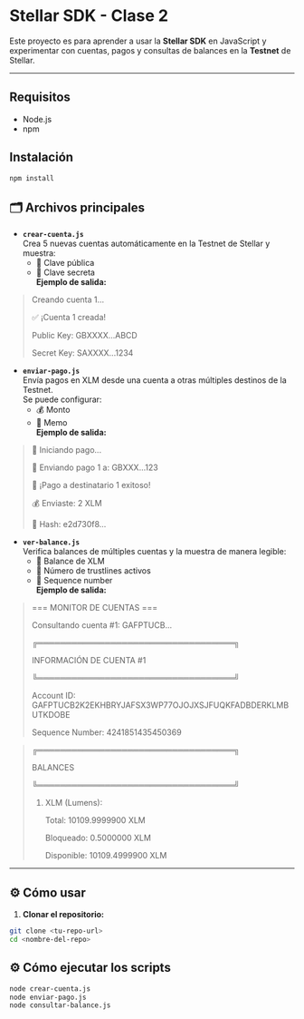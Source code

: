 # Stellar SDK - Clase 2

Este proyecto es para aprender a usar la **Stellar SDK** en JavaScript y experimentar con cuentas, pagos y consultas de balances en la **Testnet** de Stellar.

---
## Requisitos
- Node.js
- npm

## Instalación
```bash
npm install
```
  
## 🗂 Archivos principales

- **`crear-cuenta.js`**  
  Crea 5 nuevas cuentas automáticamente en la Testnet de Stellar y muestra:  
  - 🌟 Clave pública  
  - 🔑 Clave secreta  
**Ejemplo de salida:**

> Creando cuenta 1...
>
> ✅ ¡Cuenta 1 creada!
>
> Public Key: GBXXXX...ABCD
>
> Secret Key: SAXXXX...1234


- **`enviar-pago.js`**  
  Envía pagos en XLM desde una cuenta a otras múltiples destinos de la Testnet.  
  Se puede configurar:  
  - 💰 Monto  
  - 📝 Memo  
**Ejemplo de salida:**
> 🚀 Iniciando pago...
> 
> 💸 Enviando pago 1 a: GBXXX...123
> 
> 🎉 ¡Pago a destinatario 1 exitoso!
> 
> 💰 Enviaste: 2 XLM
> 
> 🔗 Hash: e2d730f8...  

- **`ver-balance.js`**  
  Verifica balances de múltiples cuentas y la muestra de manera legible:  
  - 💸 Balance de XLM  
  - 🔗 Número de trustlines activos  
  - 🔢 Sequence number  
**Ejemplo de salida:**
> === MONITOR DE CUENTAS ===
> 
> Consultando cuenta #1: GAFPTUCB...
> 
> ╔═══════════════════════════════════╗
> 
>    INFORMACIÓN DE CUENTA #1
> 
> ╚═══════════════════════════════════╝
> 
> Account ID: GAFPTUCB2K2EKHBRYJAFSX3WP77OJOJXSJFUQKFADBDERKLMBUTKDOBE
> 
> Sequence Number: 4241851435450369
> 

> ╔═══════════════════════════════════╗
>
>    BALANCES
>
> ╚═══════════════════════════════════╝
> 1. XLM (Lumens):
> 
>    Total: 10109.9999900 XLM
>    
>    Bloqueado: 0.5000000 XLM
>    
>    Disponible: 10109.4999900 XLM
>    

---

## ⚙️ Cómo usar

1. **Clonar el repositorio:**

```bash
git clone <tu-repo-url>
cd <nombre-del-repo>
```

## ⚙️ Cómo ejecutar los scripts

```bash
node crear-cuenta.js
node enviar-pago.js
node consultar-balance.js
```
